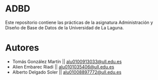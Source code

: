 # ADBD

Este repositorio contiene las prácticas de la asignatura Administración y Diseño de Base de Datos de la Universidad de La Laguna.

# Autores

* Tomás González Martín || alu0100913033@ull.edu.es
* Alien Embarec Riadi || alu0101035406@ull.edu.es
* Alberto Delgado Soler || alu01008897772@ull.edu.es

